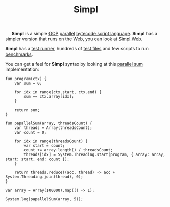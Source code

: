 <h1 align="center">Simpl</h1>

<br>

<p>&nbsp;&nbsp;&nbsp;&nbsp; <b>Simpl</b> is a simple <a href="https://en.wikipedia.org/wiki/Object-oriented_programming" target="_blank">OOP</a> <a href="https://en.wikipedia.org/wiki/Parallel_computing" target="_blank">parallel</a> <a href="https://dev.to/lexplt/understanding-bytecode-interpreters-eig" target="_blank">bytecode script language</a>. <b>Simpl</b> has a simpler version that runs on the Web, you can look at <a href="https://github.com/saymow/simpl-web" target="_blank">Simpl Web</a>.</p>

<p><b>Simpl</b> has a <a href="https://github.com/saymow/simpl/tree/master/tests-runner/src" target="_blank">test runner</a>, hundreds of <a href="https://github.com/saymow/simpl/blob/master/tests/language/ternary-operator.simpl" target="_blank">test files</a> and few scripts to run <a href="https://github.com/saymow/simpl/blob/master/tests/benchmark/lexer.simpl" target="_blank">benchmarks</a>.</p>

<p>You can get a feel for <b>Simpl</b> syntax by looking at this <a href="https://reference.wolfram.com/language/ref/ParallelSum.html" target="_blank">parallel sum</a> implementation: </p>

```
fun program(ctx) {
    var sum = 0;

    for idx in range(ctx.start, ctx.end) {
        sum += ctx.array[idx];
    }

    return sum;
}

fun papallelSum(array, threadsCount) {
    var threads = Array(threadsCount);
    var count = 0;

    for idx in range(threadsCount) {
        var start = count;
        count += array.length() / threadsCount;
        threads[idx] = System.Threading.start(program, { array: array, start: start, end: count });
    } 

    return threads.reduce((acc, thread) -> acc + System.Threading.join(thread), 0);
}

var array = Array(100000).map(() -> 1);

System.log(papallelSum(array, 5));
```
